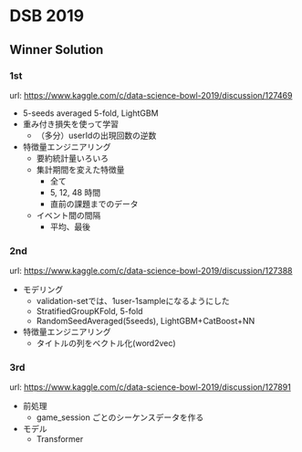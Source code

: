 # DSB 2019


## Winner Solution
### 1st
url: https://www.kaggle.com/c/data-science-bowl-2019/discussion/127469

- 5-seeds averaged 5-fold, LightGBM
- 重み付き損失を使って学習
    - （多分）userIdの出現回数の逆数
- 特徴量エンジニアリング
  - 要約統計量いろいろ
  - 集計期間を変えた特徴量
    - 全て
    - 5, 12, 48 時間
    - 直前の課題までのデータ
  - イベント間の間隔
    - 平均、最後


### 2nd
url: https://www.kaggle.com/c/data-science-bowl-2019/discussion/127388

- モデリング
  - validation-setでは、1user-1sampleになるようにした
  - StratifiedGroupKFold, 5-fold
  - RandomSeedAveraged(5seeds), LightGBM+CatBoost+NN
- 特徴量エンジニアリング
  - タイトルの列をベクトル化(word2vec)


### 3rd
url: https://www.kaggle.com/c/data-science-bowl-2019/discussion/127891

- 前処理
  - game_session ごとのシーケンスデータを作る
- モデル
  - Transformer
